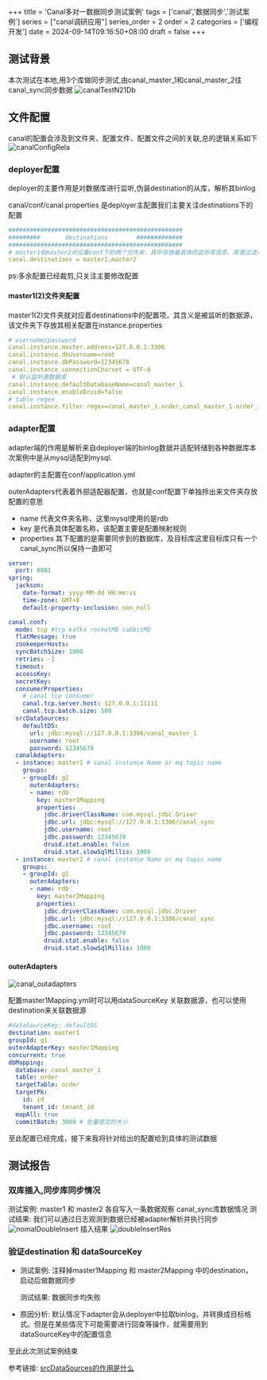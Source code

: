 +++
title = 'Canal多对一数据同步测试案例'
tags = ['canal','数据同步','测试案例']
series = ["canal调研应用"]
series_order = 2
order = 2
categories = ['编程开发']
date = 2024-09-14T09:16:50+08:00
draft = false
+++
## 测试背景
本次测试在本地,用3个库做同步测试,由canal_master_1和canal_master_2往canal_sync同步数据
![canalTestN21Db](canal/canalTestN21Db.png)

## 文件配置
canal的配置会涉及到文件夹、配置文件、配置文件之间的关联,总的逻辑关系如下
![canalConfigRela](canal/canalConfigRela.png)

### deployer配置
deployer的主要作用是对数据库进行监听,伪装destination的从库，解析其binlog

canal/conf/canal.properties 是deployer主配置我们主要关注destinations下的配置
```yaml
#################################################
######### 		destinations		#############
#################################################
# master1和master2对应着conf下的两个文件夹，其中存放着具体的监听库信息、库表过滤规则等
canal.destinations = master1,master2
```
ps:多余配置已经裁剪,只关注主要修改配置

#### master1(2)文件夹配置
master1(2)文件夹就对应着destinations中的配置项，其含义是被监听的数据源，该文件夹下存放其相关配置在instance.properties
```yaml
# username/password
canal.instance.master.address=127.0.0.1:3306
canal.instance.dbUsername=root
canal.instance.dbPassword=12345678
canal.instance.connectionCharset = UTF-8
 # 默认监听源数据库
canal.instance.defaultDatabaseName=canal_master_1
canal.instance.enableDruid=false
# table regex
canal.instance.filter.regex=canal_master_1.order,canal_master_1.order_item
```

### adapter配置
adapter端的作用是解析来自deployer端的binlog数据并适配转储到各种数据库本次案例中是从mysql适配到mysql.

adapter的主配置在conf/application.yml

outerAdapters代表着外部适配器配置，也就是conf配置下单独拎出来文件夹存放配置的意思

- name 代表文件夹名称，这里mysql使用的是rdb
- key 是代表具体配置名称，该配置主要是配置映射规则
- properties 其下配置的是需要同步到的数据库，及目标库这里目标库只有一个canal_sync所以保持一直即可

```yaml
server:
  port: 8081
spring:
  jackson:
    date-format: yyyy-MM-dd HH:mm:ss
    time-zone: GMT+8
    default-property-inclusion: non_null

canal.conf:
  mode: tcp #tcp kafka rocketMQ rabbitMQ
  flatMessage: true
  zookeeperHosts:
  syncBatchSize: 1000
  retries: -1
  timeout:
  accessKey:
  secretKey:
  consumerProperties:
    # canal tcp consumer
    canal.tcp.server.host: 127.0.0.1:11111
    canal.tcp.batch.size: 500
  srcDataSources:
    defaultDS:
      url: jdbc:mysql://127.0.0.1:3306/canal_master_1
      username: root
      password: 12345678
  canalAdapters:
  - instance: master1 # canal instance Name or mq topic name
    groups:
    - groupId: g1
      outerAdapters:
      - name: rdb
        key: master1Mapping
        properties:
          jdbc.driverClassName: com.mysql.jdbc.Driver
          jdbc.url: jdbc:mysql://127.0.0.1:3306/canal_sync
          jdbc.username: root
          jdbc.password: 12345678
          druid.stat.enable: false
          druid.stat.slowSqlMillis: 1000
  - instance: master2 # canal instance Name or mq topic name
    groups:
    - groupId: g1
      outerAdapters:
      - name: rdb
        key: master2Mapping
        properties:
          jdbc.driverClassName: com.mysql.jdbc.Driver
          jdbc.url: jdbc:mysql://127.0.0.1:3306/canal_sync
          jdbc.username: root
          jdbc.password: 12345678
          druid.stat.enable: false
          druid.stat.slowSqlMillis: 1000 
```

#### outerAdapters
![canal_outadapters](canal/canal_outadapters.png)

配置master1Mapping.yml时可以用dataSourceKey 关联数据源，也可以使用destination来关联数据源
```yaml
#dataSourceKey: defaultDS
destination: master1
groupId: g1
outerAdapterKey: master1Mapping
concurrent: true
dbMapping:
  database: canal_master_1
  table: order
  targetTable: order
  targetPk:
    id: id
    tenant_id: tenant_id
  mapAll: true
  commitBatch: 3000 # 批量提交的大小
```
至此配置已经完成，接下来我将针对给出的配置给到具体的测试数据

## 测试报告
### 双库插入,同步库同步情况
测试案例: master1 和 master2 各自写入一条数据观察 canal_sync库数据情况
测试结果:
我们可以通过日志观测到数据已经被adapter解析并执行同步
![nomalDoubleInsert](canal/nomalDoubleInsert.png)
插入结果
![doubleInsertRes](canal/nomalDoubleInsert.png)

### 验证destination 和 dataSourceKey
- 测试案例: 注释掉master1Mapping 和 master2Mapping 中的destination，启动后做数据同步

  测试结果: 数据同步均失败
- 
  原因分析: 默认情况下adapter会从deployer中拉取binlog，并转换成目标格式。但是在某些情况下可能需要进行回查等操作，就需要用到 dataSourceKey中的配置信息

至此此次测试案例结束

参考链接: [srcDataSources的作用是什么](https://developer.aliyun.com/ask/507730)